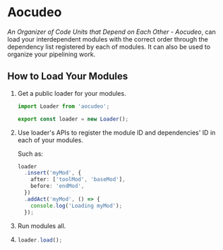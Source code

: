 # Aocudeo

*An Organizer of Code Units that Depend on Each Other* - *Aocudeo*, can load your interdependent modules with the correct order through the dependency list registered by each of modules.
It can also be used to organize your pipelining work.

## How to Load Your Modules

1. Get a public loader for your modules.

   ```ts
   import Loader from 'aocudeo';

   export const loader = new Loader();
   ```

2. Use loader's APIs to register the module ID and dependencies' ID in each of your modules.

   Such as:

   ```ts
   loader
     .insert('myMod', {
       after: ['toolMod', 'baseMod'],
       before: 'endMod',
     })
     .addAct('myMod', () => {
       console.log('Loading myMod');
     });
   ```

3. Run modules all.

4. ```ts
   loader.load();
   ```
